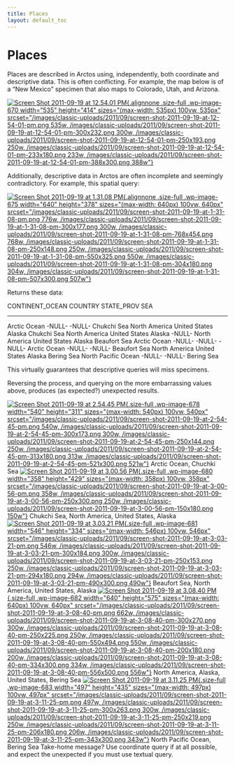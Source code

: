 ```yaml
---
title: Places
layout: default_toc
---
```


# Places

<div class="entry-content">

Places are described in Arctos using, independently, both coordinate and
descriptive data. This is often conflicting. For example, the map below
is of a “New Mexico” specimen that also maps to Colorado, Utah, and
Arizona.

[![](/images/classic-uploads/2011/09/screen-shot-2011-09-19-at-12-54-01-pm.png "Screen Shot 2011-09-19 at 12.54.01 PM"){.alignnone
.size-full .wp-image-670 width="535" height="414"
sizes="(max-width: 535px) 100vw, 535px"
srcset="/images/classic-uploads/2011/09/screen-shot-2011-09-19-at-12-54-01-pm.png 535w, /images/classic-uploads/2011/09/screen-shot-2011-09-19-at-12-54-01-pm-300x232.png 300w, /images/classic-uploads/2011/09/screen-shot-2011-09-19-at-12-54-01-pm-250x193.png 250w, /images/classic-uploads/2011/09/screen-shot-2011-09-19-at-12-54-01-pm-233x180.png 233w, /images/classic-uploads/2011/09/screen-shot-2011-09-19-at-12-54-01-pm-388x300.png 388w"}](/images/classic-uploads/2011/09/screen-shot-2011-09-19-at-12-54-01-pm.png)

Additionally, descriptive data in Arctos are often incomplete and
seemingly contradictory. For example, this spatial query:

[![](/images/classic-uploads/2011/09/screen-shot-2011-09-19-at-1-31-08-pm.png "Screen Shot 2011-09-19 at 1.31.08 PM"){.alignnone
.size-full .wp-image-675 width="640" height="378"
sizes="(max-width: 640px) 100vw, 640px"
srcset="/images/classic-uploads/2011/09/screen-shot-2011-09-19-at-1-31-08-pm.png 776w, /images/classic-uploads/2011/09/screen-shot-2011-09-19-at-1-31-08-pm-300x177.png 300w, /images/classic-uploads/2011/09/screen-shot-2011-09-19-at-1-31-08-pm-768x454.png 768w, /images/classic-uploads/2011/09/screen-shot-2011-09-19-at-1-31-08-pm-250x148.png 250w, /images/classic-uploads/2011/09/screen-shot-2011-09-19-at-1-31-08-pm-550x325.png 550w, /images/classic-uploads/2011/09/screen-shot-2011-09-19-at-1-31-08-pm-304x180.png 304w, /images/classic-uploads/2011/09/screen-shot-2011-09-19-at-1-31-08-pm-507x300.png 507w"}](/images/classic-uploads/2011/09/screen-shot-2011-09-19-at-1-31-08-pm.png)

Returns these data:

  CONTINENT_OCEAN      COUNTRY         STATE_PROV   SEA
  --------------------- --------------- ------------- --------------
  Arctic Ocean          -NULL-          -NULL-        Chukchi Sea
  North America         United States   Alaska        Chukchi Sea
  North America         United States   Alaska        -NULL-
  North America         United States   Alaska        Beaufort Sea
  Arctic Ocean          -NULL-          -NULL-        -NULL-
  Arctic Ocean          -NULL-          -NULL-        Beaufort Sea
  North America         United States   Alaska        Bering Sea
  North Pacific Ocean   -NULL-          -NULL-        Bering Sea

This virtually guarantees that descriptive queries will miss specimens.

Reversing the process, and querying on the more embarrassing values
above, produces (as expected?) unexpected results.

[![](/images/classic-uploads/2011/09/screen-shot-2011-09-19-at-2-54-45-pm.png "Screen Shot 2011-09-19 at 2.54.45 PM"){.size-full
.wp-image-678 width="540" height="311"
sizes="(max-width: 540px) 100vw, 540px"
srcset="/images/classic-uploads/2011/09/screen-shot-2011-09-19-at-2-54-45-pm.png 540w, /images/classic-uploads/2011/09/screen-shot-2011-09-19-at-2-54-45-pm-300x173.png 300w, /images/classic-uploads/2011/09/screen-shot-2011-09-19-at-2-54-45-pm-250x144.png 250w, /images/classic-uploads/2011/09/screen-shot-2011-09-19-at-2-54-45-pm-313x180.png 313w, /images/classic-uploads/2011/09/screen-shot-2011-09-19-at-2-54-45-pm-521x300.png 521w"}](/images/classic-uploads/2011/09/screen-shot-2011-09-19-at-2-54-45-pm.png)
Arctic Ocean, Chuchki Sea
[![](/images/classic-uploads/2011/09/screen-shot-2011-09-19-at-3-00-56-pm.png "Screen Shot 2011-09-19 at 3.00.56 PM"){.size-full
.wp-image-680 width="358" height="429"
sizes="(max-width: 358px) 100vw, 358px"
srcset="/images/classic-uploads/2011/09/screen-shot-2011-09-19-at-3-00-56-pm.png 358w, /images/classic-uploads/2011/09/screen-shot-2011-09-19-at-3-00-56-pm-250x300.png 250w, /images/classic-uploads/2011/09/screen-shot-2011-09-19-at-3-00-56-pm-150x180.png 150w"}](/images/classic-uploads/2011/09/screen-shot-2011-09-19-at-3-00-56-pm.png)
Chukchi Sea, North America, United States, Alaska
[![](/images/classic-uploads/2011/09/screen-shot-2011-09-19-at-3-03-21-pm.png "Screen Shot 2011-09-19 at 3.03.21 PM"){.size-full
.wp-image-681 width="546" height="334"
sizes="(max-width: 546px) 100vw, 546px"
srcset="/images/classic-uploads/2011/09/screen-shot-2011-09-19-at-3-03-21-pm.png 546w, /images/classic-uploads/2011/09/screen-shot-2011-09-19-at-3-03-21-pm-300x184.png 300w, /images/classic-uploads/2011/09/screen-shot-2011-09-19-at-3-03-21-pm-250x153.png 250w, /images/classic-uploads/2011/09/screen-shot-2011-09-19-at-3-03-21-pm-294x180.png 294w, /images/classic-uploads/2011/09/screen-shot-2011-09-19-at-3-03-21-pm-490x300.png 490w"}](/images/classic-uploads/2011/09/screen-shot-2011-09-19-at-3-03-21-pm.png)
Beaufort Sea, North America, United States, Alaska
[![](/images/classic-uploads/2011/09/screen-shot-2011-09-19-at-3-08-40-pm.png "Screen Shot 2011-09-19 at 3.08.40 PM"){.size-full
.wp-image-682 width="640" height="575"
sizes="(max-width: 640px) 100vw, 640px"
srcset="/images/classic-uploads/2011/09/screen-shot-2011-09-19-at-3-08-40-pm.png 662w, /images/classic-uploads/2011/09/screen-shot-2011-09-19-at-3-08-40-pm-300x270.png 300w, /images/classic-uploads/2011/09/screen-shot-2011-09-19-at-3-08-40-pm-250x225.png 250w, /images/classic-uploads/2011/09/screen-shot-2011-09-19-at-3-08-40-pm-550x494.png 550w, /images/classic-uploads/2011/09/screen-shot-2011-09-19-at-3-08-40-pm-200x180.png 200w, /images/classic-uploads/2011/09/screen-shot-2011-09-19-at-3-08-40-pm-334x300.png 334w, /images/classic-uploads/2011/09/screen-shot-2011-09-19-at-3-08-40-pm-556x500.png 556w"}](/images/classic-uploads/2011/09/screen-shot-2011-09-19-at-3-08-40-pm.png)
North America, Alaska, United States, Bering Sea
[![](/images/classic-uploads/2011/09/screen-shot-2011-09-19-at-3-11-25-pm.png "Screen Shot 2011-09-19 at 3.11.25 PM"){.size-full
.wp-image-683 width="497" height="435"
sizes="(max-width: 497px) 100vw, 497px"
srcset="/images/classic-uploads/2011/09/screen-shot-2011-09-19-at-3-11-25-pm.png 497w, /images/classic-uploads/2011/09/screen-shot-2011-09-19-at-3-11-25-pm-300x263.png 300w, /images/classic-uploads/2011/09/screen-shot-2011-09-19-at-3-11-25-pm-250x219.png 250w, /images/classic-uploads/2011/09/screen-shot-2011-09-19-at-3-11-25-pm-206x180.png 206w, /images/classic-uploads/2011/09/screen-shot-2011-09-19-at-3-11-25-pm-343x300.png 343w"}](/images/classic-uploads/2011/09/screen-shot-2011-09-19-at-3-11-25-pm.png)
North Pacific Ocean, Bering Sea
Take-home message? Use coordinate query if at all possible, and expect
the unexpected if you must use textual query.

 
